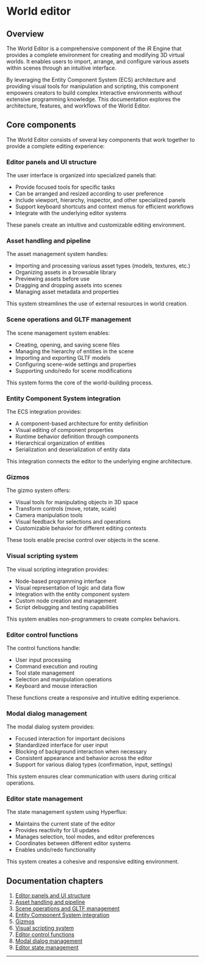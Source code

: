 # World editor

## Overview

The World Editor is a comprehensive component of the iR Engine that provides a complete environment for creating and modifying 3D virtual worlds. It enables users to import, arrange, and configure various assets within scenes through an intuitive interface. 

By leveraging the Entity Component System (ECS) architecture and providing visual tools for manipulation and scripting, this component empowers creators to build complex interactive environments without extensive programming knowledge. This documentation explores the architecture, features, and workflows of the World Editor.

## Core components

The World Editor consists of several key components that work together to provide a complete editing experience:

### Editor panels and UI structure

The user interface is organized into specialized panels that:

- Provide focused tools for specific tasks
- Can be arranged and resized according to user preference
- Include viewport, hierarchy, inspector, and other specialized panels
- Support keyboard shortcuts and context menus for efficient workflows
- Integrate with the underlying editor systems

These panels create an intuitive and customizable editing environment.

### Asset handling and pipeline

The asset management system handles:

- Importing and processing various asset types (models, textures, etc.)
- Organizing assets in a browsable library
- Previewing assets before use
- Dragging and dropping assets into scenes
- Managing asset metadata and properties

This system streamlines the use of external resources in world creation.

### Scene operations and GLTF management

The scene management system enables:

- Creating, opening, and saving scene files
- Managing the hierarchy of entities in the scene
- Importing and exporting GLTF models
- Configuring scene-wide settings and properties
- Supporting undo/redo for scene modifications

This system forms the core of the world-building process.

### Entity Component System integration

The ECS integration provides:

- A component-based architecture for entity definition
- Visual editing of component properties
- Runtime behavior definition through components
- Hierarchical organization of entities
- Serialization and deserialization of entity data

This integration connects the editor to the underlying engine architecture.

### Gizmos

The gizmo system offers:

- Visual tools for manipulating objects in 3D space
- Transform controls (move, rotate, scale)
- Camera manipulation tools
- Visual feedback for selections and operations
- Customizable behavior for different editing contexts

These tools enable precise control over objects in the scene.

### Visual scripting system

The visual scripting integration provides:

- Node-based programming interface
- Visual representation of logic and data flow
- Integration with the entity component system
- Custom node creation and management
- Script debugging and testing capabilities

This system enables non-programmers to create complex behaviors.

### Editor control functions

The control functions handle:

- User input processing
- Command execution and routing
- Tool state management
- Selection and manipulation operations
- Keyboard and mouse interaction

These functions create a responsive and intuitive editing experience.

### Modal dialog management

The modal dialog system provides:

- Focused interaction for important decisions
- Standardized interface for user input
- Blocking of background interaction when necessary
- Consistent appearance and behavior across the editor
- Support for various dialog types (confirmation, input, settings)

This system ensures clear communication with users during critical operations.

### Editor state management

The state management system using Hyperflux:

- Maintains the current state of the editor
- Provides reactivity for UI updates
- Manages selection, tool modes, and editor preferences
- Coordinates between different editor systems
- Enables undo/redo functionality

This system creates a cohesive and responsive editing environment.

## Documentation chapters

1. [Editor panels and UI structure](01_editor_panels___ui_structure_.md)
2. [Asset handling and pipeline](02_asset_handling___pipeline_.md)
3. [Scene operations and GLTF management](03_scene_operations___gltf_management_.md)
4. [Entity Component System integration](04_entity_component_system__ecs____editor_integration_.md)
5. [Gizmos](05_gizmos_.md)
6. [Visual scripting system](06_visual_scripting_system_.md)
7. [Editor control functions](07_editor_control_functions_.md)
8. [Modal dialog management](08_modal_dialog_management_.md)
9. [Editor state management](09_editor_state_management__hyperflux__.md)

---


